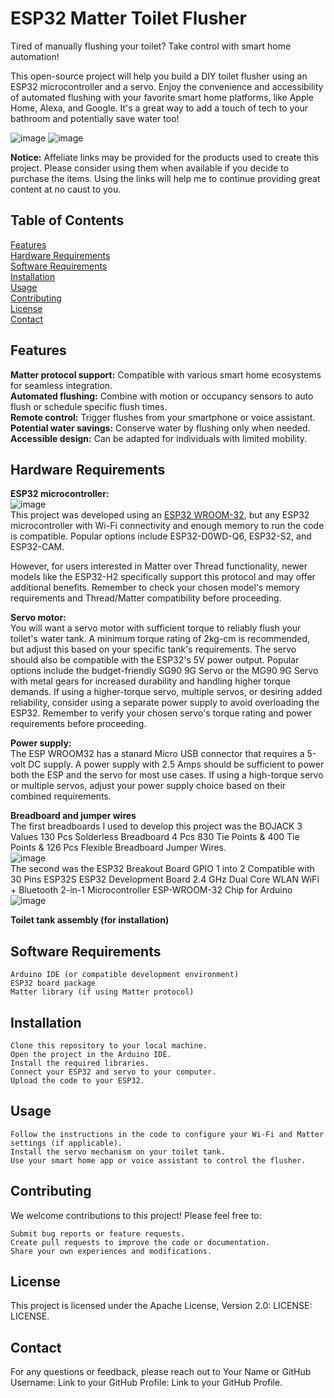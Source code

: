 # ESP32 Matter Toilet Flusher

Tired of manually flushing your toilet? Take control with smart home automation!  

This open-source project will help you build a DIY toilet flusher using an ESP32 microcontroller and a servo. Enjoy the convenience and accessibility of automated flushing with your favorite smart home platforms, like Apple Home, Alexa, and Google. It's a great way to add a touch of tech to your bathroom and potentially save water too!  

![image](https://github.com/MoTechnicalities/esp32-matter-toilet-flusher/assets/68468472/0c25c598-983b-45c8-b5d7-26047e2a724a)
![image](https://github.com/MoTechnicalities/esp32-matter-toilet-flusher/assets/68468472/8f62bbc7-c20e-4726-8e97-d4e22ab0b084)

  <b>Notice:</b> Affeliate links may be provided for the products used to create this project. Please consider using them when available if you decide to purchase the items. Using the links will help me to continue providing great content at no caust to you.  
## Table of Contents

[Features](https://github.com/MoTechnicalities/esp32-matter-toilet-flusher/tree/main#table-of-contents)  
[Hardware Requirements](https://github.com/MoTechnicalities/esp32-matter-toilet-flusher/tree/main#hardware-requirements)  
[Software Requirements](https://github.com/MoTechnicalities/esp32-matter-toilet-flusher/tree/main#software-requirements)  
[Installation](https://github.com/MoTechnicalities/esp32-matter-toilet-flusher/tree/main#installation)  
[Usage](https://github.com/MoTechnicalities/esp32-matter-toilet-flusher/tree/main#usage)  
[Contributing](https://github.com/MoTechnicalities/esp32-matter-toilet-flusher/tree/main#contributing)  
[License](https://github.com/MoTechnicalities/esp32-matter-toilet-flusher/tree/main#license)  
[Contact](https://github.com/MoTechnicalities/esp32-matter-toilet-flusher/tree/main#contact)

## Features

<b>Matter protocol support:</b> Compatible with various smart home ecosystems for seamless integration.  
<b>Automated flushing:</b> Combine with motion or occupancy sensors to auto flush or schedule specific flush times.  
<b>Remote control:</b> Trigger flushes from your smartphone or voice assistant.  
<b>Potential water savings:</b> Conserve water by flushing only when needed.  
<b>Accessible design:</b> Can be adapted for individuals with limited mobility.  

## Hardware Requirements

<b>ESP32 microcontroller:</b>  
![image](https://github.com/MoTechnicalities/esp32-matter-toilet-flusher/assets/68468472/86faf3cc-718d-4a1c-a250-42f1c48be80e)    
    This project was developed using an [ESP32 WROOM-32](), but any ESP32 microcontroller with Wi-Fi connectivity and enough memory to run the code is compatible. Popular options include ESP32-D0WD-Q6, ESP32-S2, and ESP32-CAM.

However, for users interested in Matter over Thread functionality, newer models like the ESP32-H2 specifically support this protocol and may offer additional benefits. Remember to check your chosen model's memory requirements and Thread/Matter compatibility before proceeding.

<b>Servo motor:</b>  
    You will want a servo motor with sufficient torque to reliably flush your toilet's water tank. A minimum torque rating of 2kg-cm is recommended, but adjust this based on your specific tank's requirements. The servo should also be compatible with the ESP32's 5V power output. Popular options include the budget-friendly SG90 9G Servo or the MG90 9G Servo with metal gears for increased durability and handling higher torque demands. If using a higher-torque servo, multiple servos, or desiring added reliability, consider using a separate power supply to avoid overloading the ESP32. Remember to verify your chosen servo's torque rating and power requirements before proceeding.  
    
<b>Power supply:</b>  
    The ESP WROOM32 has a stanard Micro USB connector that requires a 5-volt DC supply. A power supply with 2.5 Amps should be sufficient to power both the ESP and the servo for most use cases. If using a high-torque servo or multiple servos, adjust your power supply choice based on their combined requirements.
    
<b>Breadboard and jumper wires</b>  
    The first breadboards I used to develop this project was the BOJACK 3 Values 130 Pcs Solderless Breadboard 4 Pcs 830 Tie Points & 400 Tie Points & 126 Pcs Flexible Breadboard Jumper Wires.   
    ![image](https://github.com/MoTechnicalities/esp32-matter-toilet-flusher/assets/68468472/5bb0848a-ca61-45fc-a4d3-bd49d546f231)  
      The second was the ESP32 Breakout Board GPIO 1 into 2 Compatible with 30 Pins ESP32S ESP32 Development Board 2.4 GHz Dual Core WLAN WiFi + Bluetooth 2-in-1 Microcontroller ESP-WROOM-32 Chip for Arduino  
    ![image](https://github.com/MoTechnicalities/esp32-matter-toilet-flusher/assets/68468472/6456114d-6f69-4d2c-97e2-377508cfc3e0)

<b>Toilet tank assembly (for installation)</b>

## Software Requirements

    Arduino IDE (or compatible development environment)
    ESP32 board package
    Matter library (if using Matter protocol)

## Installation

    Clone this repository to your local machine.
    Open the project in the Arduino IDE.
    Install the required libraries.
    Connect your ESP32 and servo to your computer.
    Upload the code to your ESP32.

## Usage

    Follow the instructions in the code to configure your Wi-Fi and Matter settings (if applicable).
    Install the servo mechanism on your toilet tank.
    Use your smart home app or voice assistant to control the flusher.

## Contributing

We welcome contributions to this project! Please feel free to:

    Submit bug reports or feature requests.
    Create pull requests to improve the code or documentation.
    Share your own experiences and modifications.

## License

This project is licensed under the Apache License, Version 2.0: LICENSE: LICENSE.

## Contact

For any questions or feedback, please reach out to Your Name or GitHub Username: Link to your GitHub Profile: Link to your GitHub Profile.
